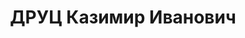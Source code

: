 ---
title: ДРУЦ Казимир Иванович
description: 'Род. в 1903, г. Белосток, Польша.

  Приговор: 23.11.1937 – ВМН'
---